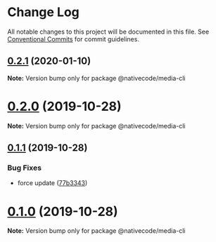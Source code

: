 # Change Log

All notable changes to this project will be documented in this file.
See [Conventional Commits](https://conventionalcommits.org) for commit guidelines.

## [0.2.1](https://git.nativecode.net/nativecode/media-clients/compare/@nativecode/media-cli@0.2.1-next.0...@nativecode/media-cli@0.2.1) (2020-01-10)

**Note:** Version bump only for package @nativecode/media-cli





# [0.2.0](https://git.nativecode.net/nativecode/media-clients/compare/@nativecode/media-cli@0.2.0-next.0...@nativecode/media-cli@0.2.0) (2019-10-28)

**Note:** Version bump only for package @nativecode/media-cli





## [0.1.1](https://git.nativecode.net/nativecode/media-clients/compare/@nativecode/media-cli@0.1.0...@nativecode/media-cli@0.1.1) (2019-10-28)


### Bug Fixes

* force update ([77b3343](https://git.nativecode.net/nativecode/media-clients/commits/77b33435d5b1a7a1c76d74ad085cf8c9940b0ec8))





# [0.1.0](https://git.nativecode.net/nativecode/media-clients/compare/@nativecode/media-cli@0.1.0-next.3...@nativecode/media-cli@0.1.0) (2019-10-28)

**Note:** Version bump only for package @nativecode/media-cli
